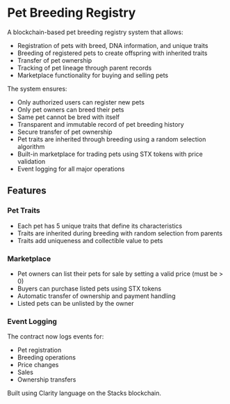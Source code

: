 # Pet Breeding Registry

A blockchain-based pet breeding registry system that allows:

- Registration of pets with breed, DNA information, and unique traits
- Breeding of registered pets to create offspring with inherited traits
- Transfer of pet ownership
- Tracking of pet lineage through parent records
- Marketplace functionality for buying and selling pets

The system ensures:
- Only authorized users can register new pets
- Only pet owners can breed their pets
- Same pet cannot be bred with itself
- Transparent and immutable record of pet breeding history
- Secure transfer of pet ownership
- Pet traits are inherited through breeding using a random selection algorithm
- Built-in marketplace for trading pets using STX tokens with price validation
- Event logging for all major operations

## Features

### Pet Traits
- Each pet has 5 unique traits that define its characteristics
- Traits are inherited during breeding with random selection from parents
- Traits add uniqueness and collectible value to pets

### Marketplace
- Pet owners can list their pets for sale by setting a valid price (must be > 0)
- Buyers can purchase listed pets using STX tokens
- Automatic transfer of ownership and payment handling
- Listed pets can be unlisted by the owner

### Event Logging
The contract now logs events for:
- Pet registration
- Breeding operations
- Price changes
- Sales
- Ownership transfers

Built using Clarity language on the Stacks blockchain.
